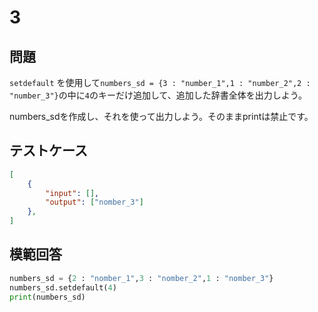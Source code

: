 # 3
## 問題

`setdefault` を使用して`numbers_sd = {3 : "number_1",1 : "number_2",2 : "number_3"}`の中に`4`のキーだけ追加して、追加した辞書全体を出力しよう。

numbers_sdを作成し、それを使って出力しよう。そのままprintは禁止です。

## テストケース

```json
[
	{
		"input": [],
		"output": ["nomber_3"]
  	},
]
```

## 模範回答
```python
numbers_sd = {2 : "nomber_1",3 : "nomber_2",1 : "nomber_3"}
numbers_sd.setdefault(4)
print(numbers_sd)
```